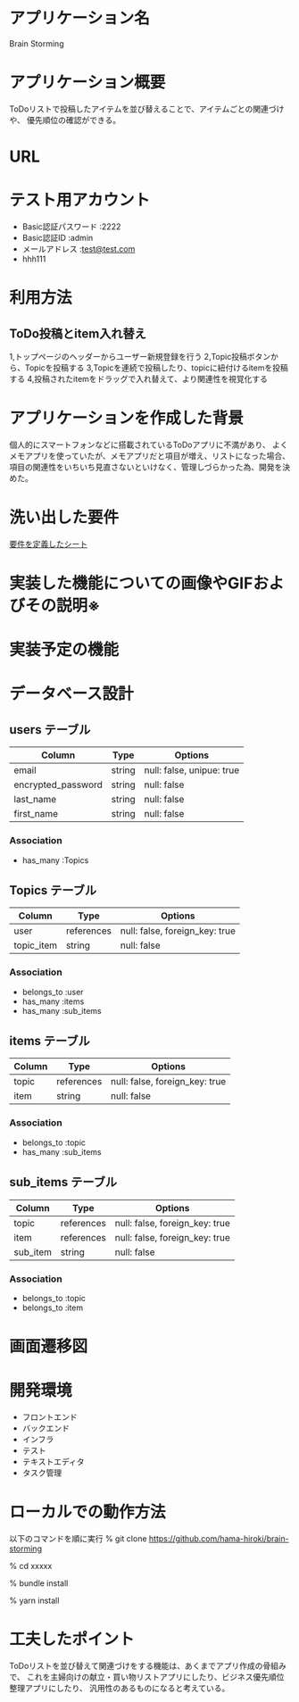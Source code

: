 # アプリケーション名
Brain Storming

# アプリケーション概要
ToDoリストで投稿したアイテムを並び替えることで、アイテムごとの関連づけや、
優先順位の確認ができる。

# URL

# テスト用アカウント
- Basic認証パスワード :2222
- Basic認証ID :admin
- メールアドレス :test@test.com
- hhh111

# 利用方法
## ToDo投稿とitem入れ替え
1,トップページのヘッダーからユーザー新規登録を行う
2,Topic投稿ボタンから、Topicを投稿する
3,Topicを連続で投稿したり、topicに紐付けるitemを投稿する
4,投稿されたitemをドラッグで入れ替えて、より関連性を視覚化する

# アプリケーションを作成した背景
個人的にスマートフォンなどに搭載されているToDoアプリに不満があり、
よくメモアプリを使っていたが、メモアプリだと項目が増え、リストになった場合、
項目の関連性をいちいち見直さないといけなく、管理しづらかった為、開発を決めた。

# 洗い出した要件
[要件を定義したシート](https://docs.google.com/spreadsheets/d/1RjEaaToBftxu9LI8wmmkix5x6j5-KBM_oRrOaJS_fKA/edit#gid=982722306)

# 実装した機能についての画像やGIFおよびその説明※

# 実装予定の機能

# データベース設計

## users テーブル

| Column                  | Type          | Options                        |
| -------------------     | --------      | ------------------------------ |
| email                   | string        | null: false, unipue: true |
| encrypted_password      | string        | null: false                    |
| last_name               | string        | null: false                    |
| first_name              | string        | null: false                    |

### Association
- has_many :Topics


## Topics テーブル

| Column                        | Type          | Options                        |
| -------------------     | --------    | ------------------------------ |
| user                              | references | null: false, foreign_key: true |
| topic_item                    | string         | null: false                    |

### Association
- belongs_to :user
- has_many   :items
- has_many   :sub_items


## items テーブル

| Column        | Type       | Options                        |
| ------------ | ---------- | ------------------------------ |
| topic             | references | null: false, foreign_key: true |
| item              | string         | null: false                    |

### Association
- belongs_to :topic
- has_many   :sub_items


## sub_items テーブル

| Column        | Type       | Options                        |
| ------------ | ---------- | ------------------------------ |
| topic             | references | null: false, foreign_key: true |
| item              | references | null: false, foreign_key: true |
| sub_item      | string         | null: false                    |

### Association
- belongs_to :topic
- belongs_to :item



# 画面遷移図


# 開発環境
- フロントエンド
- バックエンド
- インフラ
- テスト
- テキストエディタ
- タスク管理

# ローカルでの動作方法
以下のコマンドを順に実行
% git clone https://github.com/hama-hiroki/brain-storming

% cd xxxxx

% bundle install

% yarn install

# 工夫したポイント
ToDoリストを並び替えて関連づけをする機能は、あくまでアプリ作成の骨組みで、
これを主婦向けの献立・買い物リストアプリにしたり、ビジネス優先順位整理アプリにしたり、
汎用性のあるものになると考えている。
